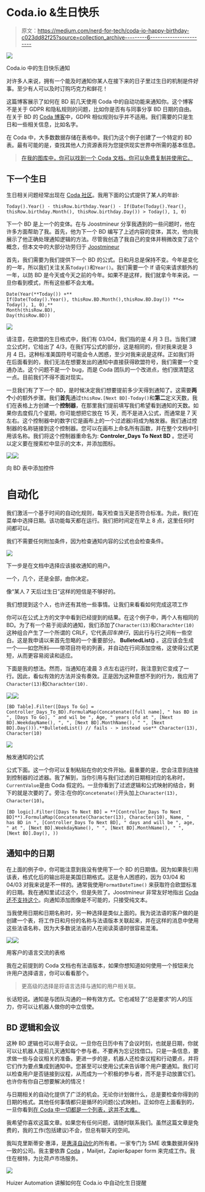 # Coda.io &生日快乐

> 原文：<https://medium.com/nerd-for-tech/coda-io-happy-birthday-c023dd82f25?source=collection_archive---------6----------------------->

![](img/4ef146c2d1b0ca2af9cfb49db23cbf26.png)

Coda.io 中的生日快乐通知

对许多人来说，拥有一个能及时通知你某人在接下来的日子里过生日的机制是件好事。至少有人可以及时订购巧克力和鲜花！

这篇博客展示了如何在 BD 前几天使用 Coda 中的自动功能来通知你。这个博客不是关于 GDPR 和隐私规则的问题，比如你是否有与同事分享 BD 日期的自由。在关于 BD 的 [Coda 博客](https://coda.io/@joe/the-birthday-bot)中，GDPR 相似规则似乎并不适用。我们需要的只是生日和一些相关信息，比如名字。

在 Coda 中，大多数数据存储在表格中。我们为这个例子创建了一个特定的 BD 表。最有可能的是，查找其他人力资源表将为您提供现实世界中所需的基本信息。

> [在我的图库中，你可以找到一个 Coda 文档，你可以免费复制并使用它。](https://coda.io/@huizer/happy-birthday)

## 下一个生日

生日相关问题经常出现在 [Coda 社区](https://community.coda.io/t/formula-help-chronological-age-by-month/14179/7?u=christiaan_huizer)。我用下面的公式提供了某人的年龄:

```
Today().Year() - thisRow.birthday.Year() - If(Date(Today().Year(), thisRow.birthday.Month(), thisRow.birthday.Day()) > Today(), 1, 0)
```

下一个 BD 是上一个的变体。在与 Joostmineur 分享我遇到的一些问题时，他在许多方面帮助了我。首先，他为下一个 BD 编写了上述内容的变体，其次，他向我展示了他正确处理通知逻辑的方法。尽管我创造了我自己的变体并稍微改变了这个概念，但本文中的大部分功劳归于 [Joostmineur](https://medium.com/u/8332ecfdb393?source=post_page-----c023dd82f25--------------------------------)

首先，我们需要为我们提供下一个 BD 的公式。日和月总是保持不变。今年是变化的一年，所以我们关注关系`Today()`和`Year()`。我们需要一个 If 语句来请求额外的一年，以防 BD 是今天或今天之前的今年。如果不是这样，我们就拿今年来说。一旦你看到模式，所有这些都不会太难。

```
Date(Year(**Today()) +**
If(Date(Today().Year(), thisRow.BD.Month(),thisRow.BD.Day()) **<= Today(), 1, 0),**
Month(thisRow.BD),
Day(thisRow.BD))
```

![](img/d59c2adb99c733895f5239b53f531e38.png)

请注意，在欧盟的生日格式中，我们有 03/04，我们指的是 4 月 3 日。当我们建立公式时，它给出了 4/3，在我们写公式的部分，这是相同的，但对我来说是 3 月 4 日。这种标准美国符号可能会令人困惑，至少对我来说是这样。正如我们将在后面看到的，我们无法在想要发出的通知中直接获得欧盟符号，我们需要一个变通办法。这个问题不是一个 bug，而是 Coda 团队的一个改进点，他们很清楚这一点。目前我们不得不面对现实。

一旦我们有了下一个 BD，是时候决定我们想要提前多少天得到通知了。这需要**两个**小的额外步骤。我们**首先**通过`thisRow.[Next BD]-Today()`和**第二**定义天数，我们在表格上方创建一个**控制器**，在那里我们提前填写我们希望看到通知的天数。如果你去度假几个星期，你可能想把它放在 15 天，而不是进入公式，而通常是 7 天左右。这个控制器中的数字(它是画布上的一个过滤器)将成为触发器。我们通过控制器的名称链接到这个控制器。您可以在画布上命名所有函数，并在整个文档中引用该名称。我们将这个控制器重命名为: **Controler_Days To Next BD** 。您还可以定义要在搜索栏中显示的文本，并添加图标。

![](img/300efd4c790902df747d36a572ca5048.png)![](img/3c97de88bc02d08ad45610b2fd6d46e5.png)

向 BD 表中添加控件

# 自动化

我们激活一个基于时间的自动化规则，每天检查当天是否符合标准。为此，我们在菜单中选择日期。该功能每天都在运行。我们把时间定在早上 8 点，这里任何时间都可以。

我们不需要任何附加条件，因为检查通知内容的公式也会检查条件。

![](img/f3584669d3f23f7e9b74b7a9533f300a.png)

下一步是在文档中选择应该接收通知的用户。

一个，几个，还是全部，由你决定。

像“某人 7 天后过生日”这样的短信是不够好的。

我们想提到这个人，也许还有其他一些事情。让我们来看看如何完成这项工作

你可以在公式上方的文字中看到已经提到的结果。在这个例子中，两个人有相同的 BD。为了有一个易于阅读的通知，我们添加了`Character(13)`和`Charachter(10)`这种组合产生了一个所谓的 CRLF，它代表*回车换行*，因此行与行之间有一些空白。这是我申请以来首先忽略的一个重要部分。 **BulletedList()** 。这应该会生成一个——如您所料——带项目符号的列表，并自动在行间添加空格，这使得公式更短，从而更容易阅读和适应。

下面是我的想法。然而，当通知在凌晨 3 点左右运行时，我注意到它变成了一行。因此，看似有效的方法并没有奏效。正是因为这种意想不到的行为，我应用了`Character(13)`和`Charachter(10).`

![](img/5321db53d59b5e4a2d340cbfa3713a69.png)![](img/6aa7699485d837ea8f6f828671af2867.png)

```
[BD Table].Filter([Days To Go] = Controller_Days_To_BD).FormulaMap(Concatenate([full name], " has BD in ", [Days To Go], " and wil be ", Age, " years old at ", [Next BD].WeekdayName(), ", ", [Next BD].MonthName(), " ", [Next BD].Day())).**BulletedList() // fails - > instead use** Character(13), Character(10)
```

![](img/317ab2447e9c2e26043c0a986eeb7dba.png)

触发通知的公式

公式下面。这一个你可以复制粘贴在你的文件开始。最重要的是，您会注意到连接到控制器的过滤器。我了解到，当你引用与我们过滤的日期相对应的名称时，`CurrentValue`是由 Coda 假定的。一旦你看到了过滤逻辑和公式映射的结合，剩下的就是次要的了。旁注:在你的`Concetenate()`开头加上`Character(13), Character(10)`。

```
[BD logic].Filter([Days To Next BD] = **[Controller_Days To Next BD]**).FormulaMap(Concatenate(Character(13), Character(10), Name, " has BD in ", [Controller_Days To Next BD], " days and will be ", age, " at ", [Next BD].WeekdayName(), " ", [Next BD].MonthName(), " ", [Next BD].Day(), ))
```

## 通知中的日期

在上面的例子中，你可能注意到我没有使用下一个 BD 的日期值。因为如果我引用该表，格式化后的输出将是美国日期格式。这是令人困惑的，因为 03/04 和 04/03 对我来说是不一样的。通常我使用`FormatDateTime()` 来获取符合欧盟标准的日期。我在通知里试过这个，但是失败了。Joostmineur 非常友好地指出 [Coda 还不支持这个](https://community.coda.io/t/formatdatetime-does-not-work-in-automations/22243?u=christiaan_huizer)。向通知添加图像是不可能的，只接受纯文本。

当我使用日期和日期名称时，另一种选择是类似上面的。我为说法语的客户做的是创建一个表，将工作日和月份的名称与法语版本关联起来，并在这样的消息中使用这些法语名称，因为大多数说法语的人在阅读英语时很容易混淆。

![](img/95078c940afa1d91810f6927cd9fa4e1.png)![](img/fb8215cafd5be7e1852a00a4c084c607.png)

用客户的语言交流的表格

我在之前提到的 Coda 文档也有法语版本，如果你想知道如何使用一个按钮来允许用户选择语言，你可以看看那个。

> 更高级的选择是将语言选择与通知的用户相关联。

长话短说。通知是与团队沟通的一种有效方式。它也减轻了“总是要求”的人的压力，你可以让机器人做你的中立信使。

## BD 逻辑和会议

这种 BD 逻辑也可以用于会议。一旦你在日历中有了会议时刻，也就是日期，你就可以让机器人提前几天通知每个参与者。不要再为忘记找借口。只是一条信息，要求做一些与会议相关的准备。更进一步的是，机器人还检查议程和行动要点，并将它们作为要点集成到通知中。您甚至可以使用公式来告诉哪个用户要通知。我们可以检查用户是否链接到议程，从而成为一个积极的参与者，而不是手动放置它们。也许你有你自己想要解决的情况！

与日期相关的自动化提供了广泛的机会。无论你计划做什么，总是要检查你得到的日期的格式。其他任何事情都只是循环的问题(公式映射)。正如你在上面看到的，一旦你看到[在 Coda 中一切都是一个列表，这并不太难。](https://huizer.medium.com/in-coda-everything-is-a-list-f13ecf8950d)

我希望你喜欢这篇文章。如果您有任何问题，请随时联系我们。虽然这篇文章是免费的，我的工作(包括建议)不会，但总有聊天的空间。

我叫克里斯蒂安·惠泽，是[惠泽自动化](https://huizer.be/)的所有者。一家专门为 SME 收集数据并保持一致的公司。我主要依靠 [Coda](https://coda.io/?r=O8dJLrFiTDS_2ttrz-1brA) ，Mailjet，Zapier&paper form 来完成工作。我住在根特，为比荷卢市场服务。

![](img/22e631c6a25bb196524d6012c9ca7512.png)

Huizer Automation 讲解如何在 Coda.io 中自动化生日提醒
